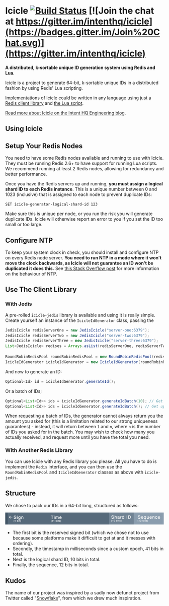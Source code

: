 # Icicle [![Build Status](https://travis-ci.org/intenthq/icicle.svg?branch=master)](https://travis-ci.org/intenthq/icicle) [![Join the chat at https://gitter.im/intenthq/icicle](https://badges.gitter.im/Join%20Chat.svg)](https://gitter.im/intenthq/icicle)
**A distributed, k-sortable unique ID generation system using Redis and Lua.**

Icicle is a project to generate 64-bit, k-sortable unique IDs in a distributed fashion by using Redis' Lua scripting.

Implementations of Icicle could be written in any language using just a [Redis client library](http://redis.io/clients) and [the Lua script](icicle-core/src/main/resources/id-generation.lua).

[Read more about Icicle on the Intent HQ Engineering blog](http://engineering.intenthq.com/2015/03/icicle-distributed-id-generation-with-redis-lua/).

## Using Icicle

## Setup Your Redis Nodes

You need to have some Redis nodes available and running to use with Icicle. They must be running Redis 2.6+ to have support for running Lua scripts. We recommend running at least 2 Redis nodes, allowing for redundancy and better performance.

Once you have the Redis servers up and running, **you must assign a logical shard ID to each Redis instance**. This is a unique number between 0 and 1023 (inclusive) that is assigned to each node to prevent duplicate IDs:

```
SET icicle-generator-logical-shard-id 123
```

Make sure this is unique per node, or you run the risk you will generate duplicate IDs. Icicle will otherwise report an error to you if you set the ID too small or too large.

## Configure NTP

To keep your system clock in check, you should install and configure NTP on every Redis node server. **You need to run NTP in a mode where it won't move the clock backwards, as Icicle will not guarantee an ID won't be duplicated it does this.** See [this Stack Overflow post](http://serverfault.com/questions/94683/will-ntp-drift-the-clock-backwards) for more information on the behaviour of NTP.

## Use The Client Library

### With Jedis

A pre-rolled `icicle-jedis` library is available and using it is really simple. Create yourself an instance of the `IcicleIdGenerator` class, passing the

```java
JedisIcicle redisServerOne = new JedisIcicle("server-one:6379");
JedisIcicle redisServerTwo = new JedisIcicle("server-two:6379");
JedisIcicle redisServerThree = new JedisIcicle("server-three:6379");
List<JedisIcicle> redises = Arrays.asList(redisServerOne, redisServerTwo, redisServerThree);

RoundRobinRedisPool roundRobinRedisPool = new RoundRobinRedisPool(redises);
IcicleIdGenerator icicleIdGenerator = new IcicleIdGenerator(roundRobinRedisPool);
```

And now to generate an ID:

```java
Optional<Id> id = icicleIdGenerator.generateId();
```

Or a batch of IDs;

```java
Optional<List<Id>> ids = icicleIdGenerator.generateIdBatch(10); // Get up to 10 IDs
Optional<List<Id>> ids = icicleIdGenerator.generateIdBatch(); // Get up to 4096 IDs
```

When requesting a batch of IDs, the generator cannot always return you the amount you asked for (this is a limitation related to our strong uniqueness guarantees) - instead, it will return between `1` and `n`, where `n` is the number of IDs you asked for in the batch. You may wish to check how many you actually received, and request more until you have the total you need.

### With Another Redis Library

You can use Icicle with any Redis library you please. All you have to do is implement the `Redis` interface, and you can then use the `RoundRobinRedisPool` and `IcicleIdGenerator` classes as above with `icicle-jedis`.

## Structure

We chose to pack our IDs in a 64-bit long, structured as follows:

![The ID structure, in the format ABBBBBBBBBBBBBBBBBBBBBBBBBBBBBBBBBBBBBBBBBCCCCCCCCCCDDDDDDDDDDDD](id-structure.png)

* The first bit is the reserved signed bit (which we chose not to use because some platforms make it difficult to get at and it messes with ordering).
* Secondly, the timestamp in milliseconds since a custom epoch, 41 bits in total.
* Next is the logical shard ID, 10 bits in total.
* Finally, the sequence, 12 bits in total.

## Kudos

The name of our project was inspired by a sadly now defunct project from Twitter called "[Snowflake](https://github.com/twitter/snowflake)", from which we drew much inspiration.

